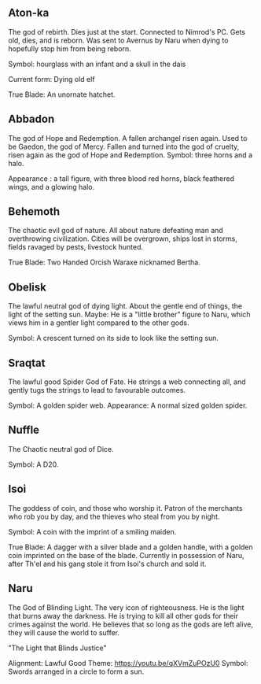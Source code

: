 ## Aton-ka

The god of rebirth. Dies just at the start. Connected to Nimrod's PC.
Gets old, dies, and is reborn. Was sent to Avernus by Naru when
dying to hopefully stop him from being reborn.

Symbol: hourglass with an infant and a skull in the dais

Current form: Dying old elf

True Blade: An unornate hatchet.

## Abbadon

The god of Hope and Redemption. A fallen archangel risen again.
Used to be Gaedon, the god of Mercy. 
Fallen and turned into the god of cruelty,
risen again as the god of Hope and Redemption.
Symbol: three horns and a halo.

Appearance : a tall figure, with three blood red horns, black feathered wings, and a glowing halo.

## Behemoth

The chaotic evil god of nature. All about nature defeating man and overthrowing
civilization. Cities will be overgrown, ships lost in storms, fields ravaged
by pests, livestock hunted.

True Blade: Two Handed Orcish Waraxe nicknamed Bertha.

## Obelisk

The lawful neutral god of dying light. About the gentle end of things, the light
of the setting sun.
Maybe: He is a "little brother" figure to Naru, which views him in a gentler
light compared to the other gods.

Symbol: A crescent turned on its side to look like the setting sun.

## Sraqtat

The lawful good Spider God of Fate. He strings a web connecting all, and gently 
tugs the strings to lead to favourable outcomes.

Symbol: A golden spider web.
Appearance: A normal sized golden spider.


## Nuffle

The Chaotic neutral god of Dice. 

Symbol: A D20.

## Isoi
The goddess of coin, and those who worship it. Patron
of the merchants who rob you by day, and the 
thieves who steal from you by night.

Symbol: A coin with the imprint of a smiling maiden.

True Blade: A dagger with a silver blade and a golden handle, with a golden
coin imprinted on the base of the blade. Currently in possession of Naru, after
Th'el and his gang stole it from Isoi's church and sold it. 

## Naru

The God of Blinding Light. The very icon of righteousness. He is the light
that burns away the darkness. He is trying to kill all other gods for their
crimes against the world. He believes that so long as the gods are left alive,
they will cause the world to suffer. 

"The Light that Blinds Justice"

Alignment: Lawful Good
Theme: https://youtu.be/qXVmZuPOzU0
Symbol: Swords arranged in a circle to form a sun.
